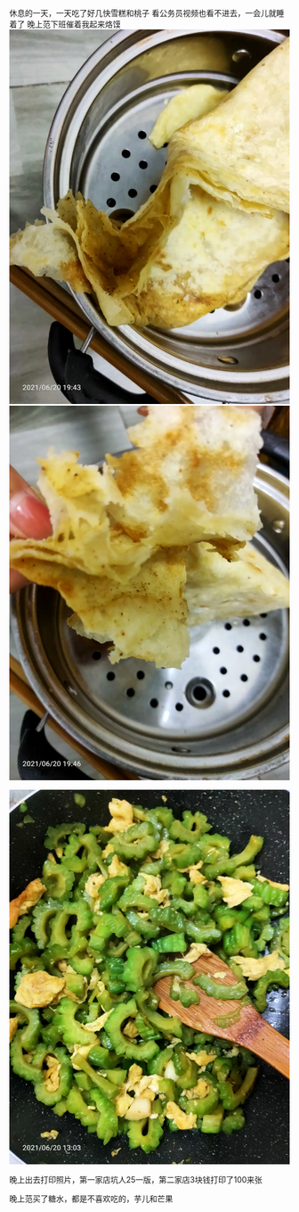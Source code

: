 休息的一天，一天吃了好几快雪糕和桃子
看公务员视频也看不进去，一会儿就睡着了
晚上范下班催着我起来烙馍
![](../img/6904315-bff58084da6ef45c.jpg)
![](../img/6904315-b96bb815a1f0ad15.jpg)

![](../img/6904315-ac778261d17a189a.jpg)


晚上出去打印照片，第一家店坑人25一版，第二家店3块钱打印了100来张

晚上范买了糖水，都是不喜欢吃的，芋儿和芒果
